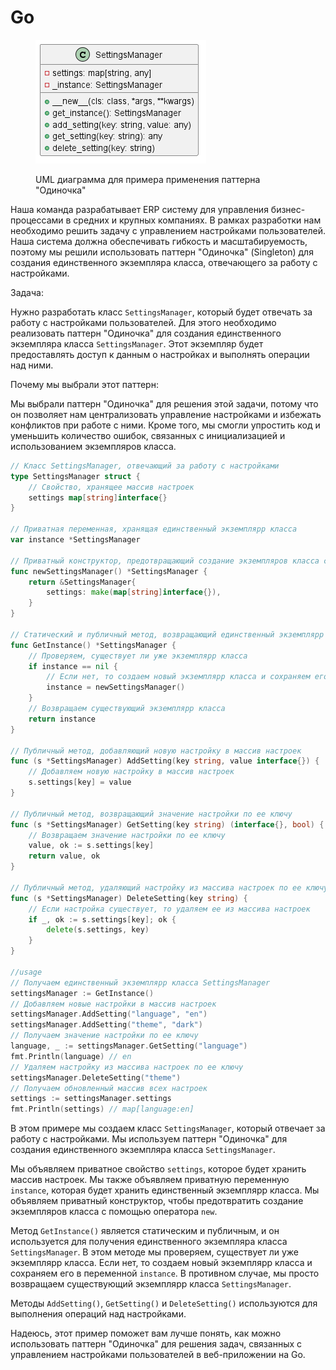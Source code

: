 # Go

<figure><img src="../../../../../.gitbook/assets/image (15).png" alt=""><figcaption><p>UML диаграмма для примера применения паттерна "Одиночка"</p></figcaption></figure>

Наша команда разрабатывает ERP систему для управления бизнес-процессами в средних и крупных компаниях. В рамках разработки нам необходимо решить задачу с управлением настройками пользователей. Наша система должна обеспечивать гибкость и масштабируемость, поэтому мы решили использовать паттерн "Одиночка" (Singleton) для создания единственного экземпляра класса, отвечающего за работу с настройками.

Задача:

Нужно разработать класс `SettingsManager`, который будет отвечать за работу с настройками пользователей. Для этого необходимо реализовать паттерн "Одиночка" для создания единственного экземпляра класса `SettingsManager`. Этот экземпляр будет предоставлять доступ к данным о настройках и выполнять операции над ними.

Почему мы выбрали этот паттерн:

Мы выбрали паттерн "Одиночка" для решения этой задачи, потому что он позволяет нам централизовать управление настройками и избежать конфликтов при работе с ними. Кроме того, мы смогли упростить код и уменьшить количество ошибок, связанных с инициализацией и использованием экземпляров класса.

```go
// Класс SettingsManager, отвечающий за работу с настройками
type SettingsManager struct {
    // Свойство, хранящее массив настроек
    settings map[string]interface{}
}

// Приватная переменная, хранящая единственный экземплярр класса
var instance *SettingsManager

// Приватный конструктор, предотвращающий создание экземпляров класса с помощью оператора new
func newSettingsManager() *SettingsManager {
    return &SettingsManager{
        settings: make(map[string]interface{}),
    }
}

// Статический и публичный метод, возвращающий единственный экземплярр класса SettingsManager
func GetInstance() *SettingsManager {
    // Проверяем, существует ли уже экземплярр класса
    if instance == nil {
        // Если нет, то создаем новый экземплярр класса и сохраняем его в переменной instance
        instance = newSettingsManager()
    }
    // Возвращаем существующий экземплярр класса
    return instance
}

// Публичный метод, добавляющий новую настройку в массив настроек
func (s *SettingsManager) AddSetting(key string, value interface{}) {
    // Добавляем новую настройку в массив настроек
    s.settings[key] = value
}

// Публичный метод, возвращающий значение настройки по ее ключу
func (s *SettingsManager) GetSetting(key string) (interface{}, bool) {
    // Возвращаем значение настройки по ее ключу
    value, ok := s.settings[key]
    return value, ok
}

// Публичный метод, удаляющий настройку из массива настроек по ее ключу
func (s *SettingsManager) DeleteSetting(key string) {
    // Если настройка существует, то удаляем ее из массива настроек
    if _, ok := s.settings[key]; ok {
        delete(s.settings, key)
    }
}

//usage
// Получаем единственный экземплярр класса SettingsManager
settingsManager := GetInstance()
// Добавляем новые настройки в массив настроек
settingsManager.AddSetting("language", "en")
settingsManager.AddSetting("theme", "dark")
// Получаем значение настройки по ее ключу
language, _ := settingsManager.GetSetting("language")
fmt.Println(language) // en
// Удаляем настройку из массива настроек по ее ключу
settingsManager.DeleteSetting("theme")
// Получаем обновленный массив всех настроек
settings := settingsManager.settings
fmt.Println(settings) // map[language:en]
```

В этом примере мы создаем класс `SettingsManager`, который отвечает за работу с настройками. Мы используем паттерн "Одиночка" для создания единственного экземпляра класса `SettingsManager`.

Мы объявляем приватное свойство `settings`, которое будет хранить массив настроек. Мы также объявляем приватную переменную `instance`, которая будет хранить единственный экземплярр класса. Мы объявляем приватный конструктор, чтобы предотвратить создание экземпляров класса с помощью оператора `new`.

Метод `GetInstance()` является статическим и публичным, и он используется для получения единственного экземпляра класса `SettingsManager`. В этом методе мы проверяем, существует ли уже экземплярр класса. Если нет, то создаем новый экземплярр класса и сохраняем его в переменной `instance`. В противном случае, мы просто возвращаем существующий экземплярр класса `SettingsManager`.

Методы `AddSetting()`, `GetSetting()` и `DeleteSetting()` используются для выполнения операций над настройками.

Надеюсь, этот пример поможет вам лучше понять, как можно использовать паттерн "Одиночка" для решения задач, связанных с управлением настройками пользователей в веб-приложении на Go.
